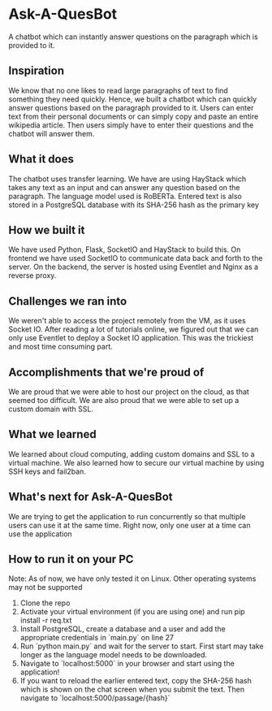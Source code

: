 # Ask-A-QuesBot
A chatbot which can instantly answer questions on the paragraph which is provided to it.

## Inspiration
We know that no one likes to read large paragraphs of text to find something they need quickly. Hence, we built a chatbot which can quickly answer questions based on the paragraph provided to it. Users can enter text from their personal documents or can simply copy and paste an entire wikipedia article. Then users simply have to enter their questions and the chatbot will answer them.

## What it does
The chatbot uses transfer learning. We have are using HayStack which takes any text as an input and can answer any question based on the paragraph. The language model used is RoBERTa. Entered text is also stored in a PostgreSQL database with its SHA-256 hash as the primary key

## How we built it
We have used Python, Flask, SocketIO and HayStack to build this. On frontend we have used SocketIO to communicate data back and forth to the server. On the backend, the server is hosted using Eventlet and Nginx as a reverse proxy.

## Challenges we ran into
We weren't able to access the project remotely from the VM, as it uses Socket IO. After reading a lot of tutorials online, we figured out that we can only use Eventlet to deploy a Socket IO application. This was the trickiest and most time consuming part.

## Accomplishments that we're proud of
We are proud that we were able to host our project on the cloud, as that seemed too difficult. We are also proud that we were able to set up a custom domain with SSL.

## What we learned
We learned about cloud computing, adding custom domains and SSL to a virtual machine. We also learned how to secure our virtual machine by using SSH keys and fail2ban.

## What's next for Ask-A-QuesBot
We are trying to get the application to run concurrently so that multiple users can use it at the same time. Right now, only one user at a time can use the application

## How to run it on your PC
Note: As of now, we have only tested it on Linux. Other operating systems may not be supported
<ol>
<li>Clone the repo</li>
<li>Activate your virtual environment (if you are using one) and run pip install -r req.txt</li>
<li>Install PostgreSQL, create a database and a user and add the appropriate credentials in `main.py` on line 27</li>
<li>Run `python main.py` and wait for the server to start. First start may take longer as the language model needs to be downloaded.</li>
<li>Navigate to `localhost:5000` in your browser and start using the application!</li>
<li>If you want to reload the earlier entered text, copy the SHA-256 hash which is shown on the chat screen when you submit the text. Then navigate to `localhost:5000/passage/{hash}`
</ol>